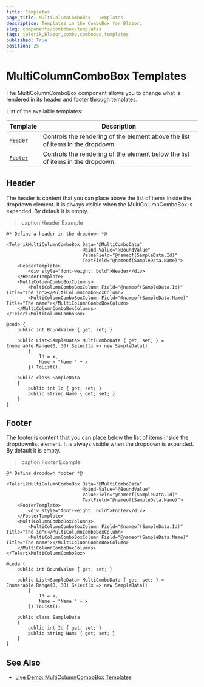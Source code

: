 ```yaml
---
title: Templates
page_title: MultiColumnComboBox - Templates
description: Templates in the ComboBox for Blazor.
slug: components/combobox/templates
tags: telerik,blazor,combo,combobox,templates
published: True
position: 25
---
```


# MultiColumnComboBox Templates

The MultiColumnComboBox component allows you to change what is rendered in its header and footer through templates.

List of the available templates:

<style>
    article style + table {
        table-layout: auto;
        word-break: normal;
    }
</style>
| Template | Description |
| --- | --- |
| [`Header`](#header) | Controls the rendering of the element above the list of items in the dropdown. |
| [`Footer`](#footer) | Controls the rendering of the element below the list of items in the dropdown. |

## Header

The header is content that you can place above the list of items inside the dropdown element. It is always visible when the MultiColumnComboBox is expanded. By default it is empty.

>caption Header Example

````CSHTML
@* Define a header in the dropdown *@

<TelerikMultiColumnComboBox Data="@MultiComboData"
                            @bind-Value="@BoundValue"
                            ValueField="@nameof(SampleData.Id)"
                            TextField="@nameof(SampleData.Name)">
    <HeaderTemplate>
        <div style="font-weight: bold">Header</div>
    </HeaderTemplate>
    <MultiColumnComboBoxColumns>
        <MultiColumnComboBoxColumn Field="@nameof(SampleData.Id)" Title="The id"></MultiColumnComboBoxColumn>
        <MultiColumnComboBoxColumn Field="@nameof(SampleData.Name)" Title="The name"></MultiColumnComboBoxColumn>
    </MultiColumnComboBoxColumns>
</TelerikMultiColumnComboBox>

@code {
    public int BoundValue { get; set; }

    public List<SampleData> MultiComboData { get; set; } = Enumerable.Range(0, 30).Select(x => new SampleData()
        {
            Id = x,
            Name = "Name " + x
        }).ToList();

    public class SampleData
    {
        public int Id { get; set; }
        public string Name { get; set; }
    }
}
````

## Footer

The footer is content that you can place below the list of items inside the dropdownlist element. It is always visible when the dropdown is expanded. By default it is empty.

>caption Footer Example

````CSHTML
@* Define dropdown footer *@

<TelerikMultiColumnComboBox Data="@MultiComboData"
                            @bind-Value="@BoundValue"
                            ValueField="@nameof(SampleData.Id)"
                            TextField="@nameof(SampleData.Name)">
    <FooterTemplate>
        <div style="font-weight: bold">Footer</div>
    </FooterTemplate>
    <MultiColumnComboBoxColumns>
        <MultiColumnComboBoxColumn Field="@nameof(SampleData.Id)" Title="The id"></MultiColumnComboBoxColumn>
        <MultiColumnComboBoxColumn Field="@nameof(SampleData.Name)" Title="The name"></MultiColumnComboBoxColumn>
    </MultiColumnComboBoxColumns>
</TelerikMultiColumnComboBox>

@code {
    public int BoundValue { get; set; }

    public List<SampleData> MultiComboData { get; set; } = Enumerable.Range(0, 30).Select(x => new SampleData()
        {
            Id = x,
            Name = "Name " + x
        }).ToList();

    public class SampleData
    {
        public int Id { get; set; }
        public string Name { get; set; }
    }
}
````

## See Also

  * [Live Demo: MultiColumnComboBox Templates](https://demos.telerik.com/blazor-ui/multicolumncombobox/templates)
   
  
